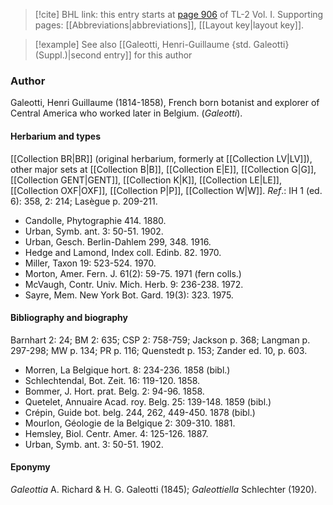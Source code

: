 > [!cite] BHL link: this entry starts at [page 906](https://www.biodiversitylibrary.org/item/103414#page/954/mode/1up) of TL-2 Vol. I.
> Supporting pages: [[Abbreviations|abbreviations]], [[Layout key|layout key]].

> [!example] See also [[Galeotti, Henri-Guillaume {std. Galeotti} (Suppl.)|second entry]] for this author

### Author

Galeotti, Henri Guillaume (1814-1858), French born botanist and explorer of Central America who worked later in Belgium. (*Galeotti*).

#### Herbarium and types

[[Collection BR|BR]] (original herbarium, formerly at [[Collection LV|LV]]), other major sets at [[Collection B|B]], [[Collection E|E]], [[Collection G|G]], [[Collection GENT|GENT]], [[Collection K|K]], [[Collection LE|LE]], [[Collection OXF|OXF]], [[Collection P|P]], [[Collection W|W]].
*Ref*.: IH 1 (ed. 6): 358, 2: 214; Lasègue p. 209-211.
- Candolle, Phytographie 414. 1880.
- Urban, Symb. ant. 3: 50-51. 1902.
- Urban, Gesch. Berlin-Dahlem 299, 348. 1916.
- Hedge and Lamond, Index coll. Edinb. 82. 1970.
- Miller, Taxon 19: 523-524. 1970.
- Morton, Amer. Fern. J. 61(2): 59-75. 1971 (fern colls.)
- McVaugh, Contr. Univ. Mich. Herb. 9: 236-238. 1972.
- Sayre, Mem. New York Bot. Gard. 19(3): 323. 1975.

#### Bibliography and biography

Barnhart 2: 24; BM 2: 635; CSP 2: 758-759; Jackson p. 368; Langman p. 297-298; MW p. 134; PR p. 116; Quenstedt p. 153; Zander ed. 10, p. 603.
- Morren, La Belgique hort. 8: 234-236. 1858 (bibl.)
- Schlechtendal, Bot. Zeit. 16: 119-120. 1858.
- Bommer, J. Hort. prat. Belg. 2: 94-96. 1858.
- Quetelet, Annuaire Acad. roy. Belg. 25: 139-148. 1859 (bibl.)
- Crépin, Guide bot. belg. 244, 262, 449-450. 1878 (bibl.)
- Mourlon, Géologie de la Belgique 2: 309-310. 1881.
- Hemsley, Biol. Centr. Amer. 4: 125-126. 1887.
- Urban, Symb. ant. 3: 50-51. 1902.

#### Eponymy

*Galeottia* A. Richard & H. G. Galeotti (1845); *Galeottiella* Schlechter (1920).

